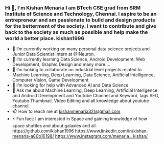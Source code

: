 ### Hi 👋, I'm Kishan Menaria I am BTech CSE grad from SRM Institute of Science and Technology, Chennai. I aspire to be an entrepreneur and am passionate to build and design products for the betterment of the society. I want to contribute and give back to the society as much as possible and help make the world a better place. kishan1996


- 🔭 I’m currently working on many personal data science projects and Junior Data Scientist Intern at @INeuron.
- 🌱 I’m currently learning Data Science, Android Development, Web Development, Graphic Design and many more....
- 👯 I’m looking to collaborate on industrial level projects related to Machine Learning, Deep Learning, Data Science, Artificial Intelligence, Computer Vision, Game Development.
- 🤔 I’m looking for help with Advanced AI and Data Science 
- 💬 Ask me about Machine Learning, Deep Learning, Artificial Intelligence and Android Development and Youtube Channel and Keyword, tags SEO, Youtube Thumbnail, Video Editing and all knowledge about youtube channel. 
- 📫 How to reach me at kishanmenaria321@gmail.com
- ⚡ Fun fact: I am interested in Space and gaining knowledge of how space shuttles and about galaxies and all.
https://github.com/kishan1996 https://www.linkedin.com/in/kishan-menaria-a80b10198/ https://www.instagram.com/menaria__kishan/
